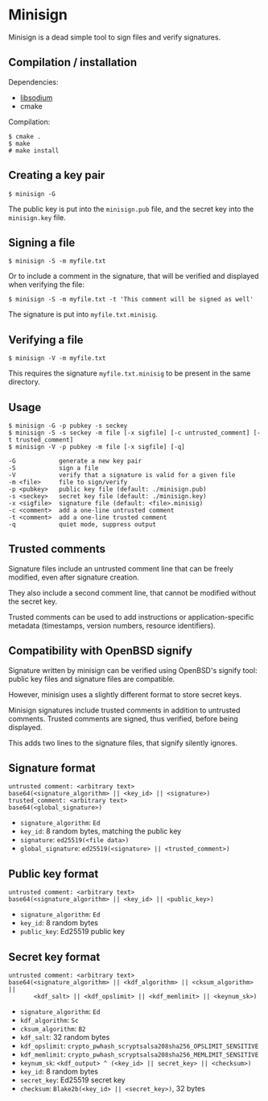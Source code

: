 
Minisign
========

Minisign is a dead simple tool to sign files and verify signatures.

Compilation / installation
--------------------------

Dependencies:
* [libsodium](http://doc.libsodium.org/)
* cmake

Compilation:

    $ cmake .
    $ make
    # make install
    
Creating a key pair
-------------------

    $ minisign -G
    
The public key is put into the `minisign.pub` file, and the secret key
into the `minisign.key` file.

Signing a file
--------------

    $ minisign -S -m myfile.txt
    
Or to include a comment in the signature, that will be verified and
displayed when verifying the file:

    $ minisign -S -m myfile.txt -t 'This comment will be signed as well'
    
The signature is put into `myfile.txt.minisig`.

Verifying a file
----------------

    $ minisign -V -m myfile.txt
    
This requires the signature `myfile.txt.minisig` to be present in the same
directory.

Usage
-----



    $ minisign -G -p pubkey -s seckey    
    $ minisign -S -s seckey -m file [-x sigfile] [-c untrusted_comment] [-t trusted_comment]    
    $ minisign -V -p pubkey -m file [-x sigfile] [-q]
    
    -G            generate a new key pair
    -S            sign a file
    -V            verify that a signature is valid for a given file    
    -m <file>     file to sign/verify
    -p <pubkey>   public key file (default: ./minisign.pub)
    -s <seckey>   secret key file (default: ./minisign.key)
    -x <sigfile>  signature file (default: <file>.minisig)    
    -c <comment>  add a one-line untrusted comment
    -t <comment>  add a one-line trusted comment    
    -q            quiet mode, suppress output

Trusted comments
----------------

Signature files include an untrusted comment line that can be freely
modified, even after signature creation.

They also include a second comment line, that cannot be modified
without the secret key.

Trusted comments can be used to add instructions or application-specific
metadata (timestamps, version numbers, resource identifiers).

Compatibility with OpenBSD signify
----------------------------------

Signature written by minisign can be verified using OpenBSD's signify
tool: public key files and signature files are compatible.

However, minisign uses a slightly different format to store secret keys.

Minisign signatures include trusted comments in addition to untrusted
comments. Trusted comments are signed, thus verified, before being
displayed.

This adds two lines to the signature files, that signify silently ignores.

Signature format
----------------

    untrusted comment: <arbitrary text>
    base64(<signature_algorithm> || <key_id> || <signature>)
    trusted_comment: <arbitrary text>
    base64(<global_signature>)
    
* `signature_algorithm`: `Ed`
* `key_id`: 8 random bytes, matching the public key
* `signature`: `ed25519(<file data>)`
* `global_signature`: `ed25519(<signature> || <trusted_comment>)`

Public key format
-----------------

    untrusted comment: <arbitrary text>
    base64(<signature_algorithm> || <key_id> || <public_key>)
    
* `signature_algorithm`: `Ed`
* `key_id`: 8 random bytes
* `public_key`: Ed25519 public key

Secret key format
-----------------

    untrusted comment: <arbitrary text>
    base64(<signature_algorithm> || <kdf_algorithm> || <cksum_algorithm> ||
           <kdf_salt> || <kdf_opslimit> || <kdf_memlimit> || <keynum_sk>)

* `signature_algorithm`: `Ed`
* `kdf_algorithm`: `Sc`
* `cksum_algorithm`: `B2`
* `kdf_salt`: 32 random bytes
* `kdf_opslimit`: `crypto_pwhash_scryptsalsa208sha256_OPSLIMIT_SENSITIVE`
* `kdf_memlimit`: `crypto_pwhash_scryptsalsa208sha256_MEMLIMIT_SENSITIVE`
* `keynum_sk`: `<kdf_output> ^ (<key_id> || secret_key> || <checksum>)`
* `key_id`: 8 random bytes
* `secret_key`: Ed25519 secret key
* `checksum`: `Blake2b(<key_id> || <secret_key>)`, 32 bytes
